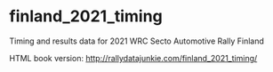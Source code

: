 # finland_2021_timing
Timing and results data for 2021 WRC Secto Automotive Rally Finland

HTML book version: http://rallydatajunkie.com/finland_2021_timing/